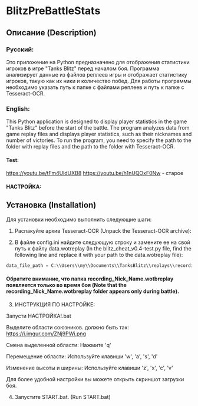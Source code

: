 # BlitzPreBattleStats

## Описание (Description)

### Русский:

Это приложение на Python предназначено для отображения статистики игроков в игре "Tanks Blitz" перед началом боя. Программа анализирует данные из файлов реплеев игры и отображает статистику игроков, такую как их ники и количество побед. Для работы программы необходимо указать путь к папке с файлами реплеев и путь к папке с Tesseract-OCR.

### English:

This Python application is designed to display player statistics in the game "Tanks Blitz" before the start of the battle. The program analyzes data from game replay files and displays player statistics, such as their nicknames and number of victories. To run the program, you need to specify the path to the folder with replay files and the path to the folder with Tesseract-OCR.

#### Test:
https://youtu.be/tFm4UldUXB8 
https://youtu.be/h1nUQOxF0Nw - старое

#### НАСТРОЙКА:


## Установка (Installation)
Для установки необходимо выполнить следующие шаги:


1. Распакуйте архив Tesseract-OCR (Unpack the Tesseract-OCR archive):

2. В файле config.ini найдите следующую строку и замените ее на свой путь к файлу data.wotreplay (In the blitz_cheat_v0.4-test.py file, find the following line and replace it with your path to the data.wotreplay file):
```python
data_file_path = C:\\Users\\my\\Documents\\TanksBlitz\\replays\\recording_BuKa_B_Cyxux_TpycuKax.wotbreplay\\data.wotreplay
```
#### Обратите внимание, что папка recording_Nick_Name.wotbreplay появляется только во время боя (Note that the recording_Nick_Name.wotbreplay folder appears only during battle).

3. ИНСТРУКЦИЯ ПО НАСТРОЙКЕ:

Запусти НАСТРОЙКА!.bat

Выделите области союзников. должно быть так: https://i.imgur.com/ZNj9PWi.png

Смена выделенной области: Нажмите 'q'

Перемещение области: Используйте клавиши 'w', 'a', 's', 'd'

Изменение высоты и ширины: Используйте клавиши 'z', 'x', 'c', 'v'

Для более удобной настройки вы можете открыть скриншот загрузки боя.

4. Запустите START.bat. (Run START.bat)